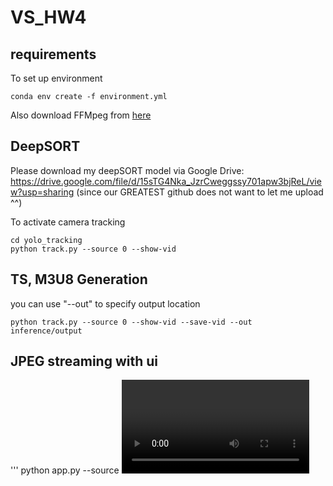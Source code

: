 # VS_HW4

## requirements
To set up environment
```
conda env create -f environment.yml
```
Also download FFMpeg from [here](https://ffmpeg.org/download.html)


## DeepSORT
Please download my deepSORT model via Google Drive: https://drive.google.com/file/d/15sTG4Nka_JzrCweggssy701apw3bjReL/view?usp=sharing
(since our GREATEST github does not want to let me upload ^^) 

To activate camera tracking
```
cd yolo_tracking
python track.py --source 0 --show-vid
```

## TS, M3U8 Generation
you can use "--out" to specify output location
```
python track.py --source 0 --show-vid --save-vid --out inference/output
```


## JPEG streaming with ui
'''
python app.py --source <video path>
'''
For camera, use --source 0